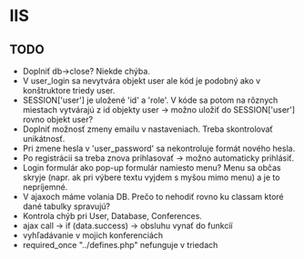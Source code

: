 # IIS

## TODO
- Doplniť db->close? Niekde chýba.
- V user_login sa nevytvára objekt user ale kód je podobný ako v konštruktore triedy user.
- SESSION['user'] je uložené 'id' a 'role'. V kóde sa potom na rôznych miestach vytvárajú z id objekty user -> možno uložiť do SESSION['user'] rovno objekt user?
- Doplniť možnosť zmeny emailu v nastaveniach. Treba skontrolovať unikátnosť.
- Pri zmene hesla v 'user_password' sa nekontroluje formát nového hesla.
- Po registrácii sa treba znova prihlasovať -> možno automaticky prihlásiť.
- Login formulár ako pop-up formulár namiesto menu? Menu sa občas skryje (napr. ak pri výbere textu vyjdem s myšou mimo menu) a je to nepríjemné.
- V ajaxoch máme volania DB. Prečo to nehodiť rovno ku classam ktoré dané tabulky spravujú?
- Kontrola chýb pri User, Database, Conferences.
- ajax call -> if (data.success) -> obsluhu vynať do funkcíí
- vyhľadávanie v mojich konferenciách
- required_once "../defines.php" nefunguje v triedach

